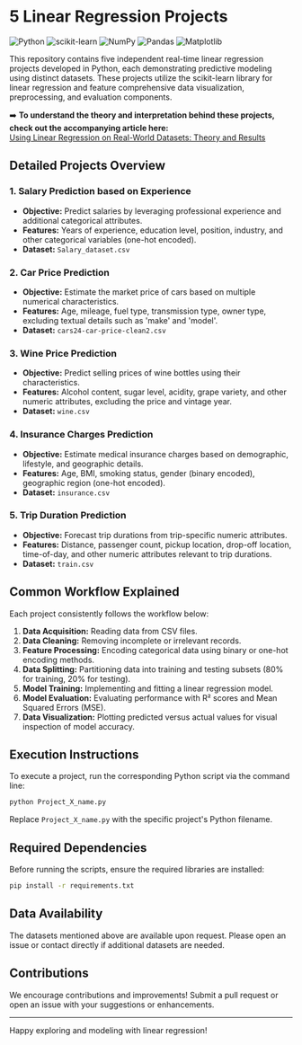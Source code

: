 # 5 Linear Regression Projects

![Python](https://img.shields.io/badge/python-v3.8+-blue.svg)
![scikit-learn](https://img.shields.io/badge/scikit--learn-v1.0+-orange.svg)
![NumPy](https://img.shields.io/badge/numpy-v1.19+-yellow.svg)
![Pandas](https://img.shields.io/badge/pandas-v1.1+-lightgrey.svg)
![Matplotlib](https://img.shields.io/badge/matplotlib-v3.3+-brightgreen.svg)


This repository contains five independent real-time linear regression projects developed in Python, each demonstrating predictive modeling using distinct datasets. These projects utilize the scikit-learn library for linear regression and feature comprehensive data visualization, preprocessing, and evaluation components.

➡️ **To understand the theory and interpretation behind these projects, check out the accompanying article here:**  
[Using Linear Regression on Real-World Datasets: Theory and Results](https://dev.to/ertugrulmutlu/real-time-regression-projects-in-python-with-full-code-p5g)

## Detailed Projects Overview

### 1. Salary Prediction based on Experience

* **Objective:** Predict salaries by leveraging professional experience and additional categorical attributes.
* **Features:** Years of experience, education level, position, industry, and other categorical variables (one-hot encoded).
* **Dataset:** `Salary_dataset.csv`

### 2. Car Price Prediction

* **Objective:** Estimate the market price of cars based on multiple numerical characteristics.
* **Features:** Age, mileage, fuel type, transmission type, owner type, excluding textual details such as 'make' and 'model'.
* **Dataset:** `cars24-car-price-clean2.csv`

### 3. Wine Price Prediction

* **Objective:** Predict selling prices of wine bottles using their characteristics.
* **Features:** Alcohol content, sugar level, acidity, grape variety, and other numeric attributes, excluding the price and vintage year.
* **Dataset:** `wine.csv`

### 4. Insurance Charges Prediction

* **Objective:** Estimate medical insurance charges based on demographic, lifestyle, and geographic details.
* **Features:** Age, BMI, smoking status, gender (binary encoded), geographic region (one-hot encoded).
* **Dataset:** `insurance.csv`

### 5. Trip Duration Prediction

* **Objective:** Forecast trip durations from trip-specific numeric attributes.
* **Features:** Distance, passenger count, pickup location, drop-off location, time-of-day, and other numeric attributes relevant to trip durations.
* **Dataset:** `train.csv`

## Common Workflow Explained

Each project consistently follows the workflow below:

1. **Data Acquisition:** Reading data from CSV files.
2. **Data Cleaning:** Removing incomplete or irrelevant records.
3. **Feature Processing:** Encoding categorical data using binary or one-hot encoding methods.
4. **Data Splitting:** Partitioning data into training and testing subsets (80% for training, 20% for testing).
5. **Model Training:** Implementing and fitting a linear regression model.
6. **Model Evaluation:** Evaluating performance with R² scores and Mean Squared Errors (MSE).
7. **Data Visualization:** Plotting predicted versus actual values for visual inspection of model accuracy.

## Execution Instructions

To execute a project, run the corresponding Python script via the command line:

```bash
python Project_X_name.py
```

Replace `Project_X_name.py` with the specific project's Python filename.

## Required Dependencies

Before running the scripts, ensure the required libraries are installed:

```bash
pip install -r requirements.txt
```

## Data Availability

The datasets mentioned above are available upon request. Please open an issue or contact directly if additional datasets are needed.

## Contributions

We encourage contributions and improvements! Submit a pull request or open an issue with your suggestions or enhancements.

---

Happy exploring and modeling with linear regression!
